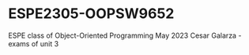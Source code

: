 # ESPE2305-OOPSW9652
ESPE class of Object-Oriented Programming May 2023
Cesar Galarza - exams of unit 3

